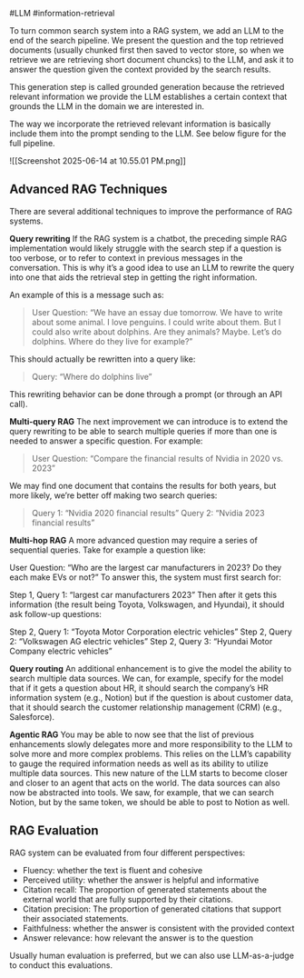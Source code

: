 #LLM #information-retrieval 

To turn common search system into a RAG system, we add an LLM to the end of the search pipeline. We present the question and the top retrieved documents (usually chunked first then saved to vector store, so when we retrieve we are retrieving short document chuncks) to the LLM, and ask it to answer the question given the context provided by the search results.

This generation step is called grounded generation because the retrieved relevant information we provide the LLM establishes a certain context that grounds the LLM in the domain we are interested in.

The way we incorporate the retrieved relevant information is basically include them into the prompt sending to the LLM. See below figure for the full pipeline.

![[Screenshot 2025-06-14 at 10.55.01 PM.png]]

## Advanced RAG Techniques
There are several additional techniques to improve the performance of RAG systems.

**Query rewriting**
If the RAG system is a chatbot, the preceding simple RAG implementation would likely struggle with the search step if a question is too verbose, or to refer to context in previous messages in the conversation. This is why it’s a good idea to use an LLM to rewrite the query into one that aids the retrieval step in getting the right information.

An example of this is a message such as:
> User Question: “We have an essay due tomorrow. We have to write about some animal. I love penguins. I could write about them. But I could also write about dolphins. Are they animals? Maybe. Let’s do dolphins. Where do they live for example?”

This should actually be rewritten into a query like:
> Query: “Where do dolphins live”

This rewriting behavior can be done through a prompt (or through an API call).

**Multi-query RAG**
The next improvement we can introduce is to extend the query rewriting to be able to search multiple queries if more than one is needed to answer a specific question. For example:
>User Question: “Compare the financial results of Nvidia in 2020 vs. 2023” 

We may find one document that contains the results for both years, but more likely, we’re better off making two search queries:
>Query 1: “Nvidia 2020 financial results” Query 2: “Nvidia 2023 financial results”

**Multi-hop RAG**
A more advanced question may require a series of sequential queries. Take for example a question like:

User Question: “Who are the largest car manufacturers in 2023? Do they each make EVs or not?” To answer this, the system must first search for:

Step 1, Query 1: “largest car manufacturers 2023” Then after it gets this information (the result being Toyota, Volkswagen, and Hyundai), it should ask follow-up questions:

Step 2, Query 1: “Toyota Motor Corporation electric vehicles” Step 2, Query 2: “Volkswagen AG electric vehicles” Step 2, Query 3: “Hyundai Motor Company electric vehicles”

**Query routing**
An additional enhancement is to give the model the ability to search multiple data sources. We can, for example, specify for the model that if it gets a question about HR, it should search the company’s HR information system (e.g., Notion) but if the question is about customer data, that it should search the customer relationship management (CRM) (e.g., Salesforce).

**Agentic RAG**
You may be able to now see that the list of previous enhancements slowly delegates more and more responsibility to the LLM to solve more and more complex problems. This relies on the LLM’s capability to gauge the required information needs as well as its ability to utilize multiple data sources. This new nature of the LLM starts to become closer and closer to an agent that acts on the world. The data sources can also now be abstracted into tools. We saw, for example, that we can search Notion, but by the same token, we should be able to post to Notion as well.

## RAG Evaluation
RAG system can be evaluated from four different perspectives:
- Fluency: whether the text is fluent and cohesive
- Perceived utility: whether the answer is helpful and informative
- Citation recall: The proportion of generated statements about the external world that are fully supported by their citations.
- Citation precision: The proportion of generated citations that support their associated statements.
- Faithfulness: whether the answer is consistent with the provided context
- Answer relevance: how relevant the answer is to the question

Usually human evaluation is preferred, but we can also use LLM-as-a-judge to conduct this evaluations.